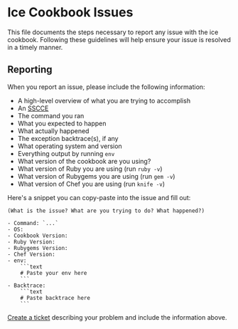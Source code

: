 Ice Cookbook Issues
============================
This file documents the steps necessary to report any issue with the ice
cookbook. Following these guidelines will help ensure your issue is resolved in a
timely manner.

Reporting
---------
When you report an issue, please include the following information:

- A high-level overview of what you are trying to accomplish
- An [SSCCE](http://sscce.org/)
- The command you ran
- What you expected to happen
- What actually happened
- The exception backtrace(s), if any
- What operating system and version
- Everything output by running `env`
- What version of the cookbook are you using?
- What version of Ruby you are using (run `ruby -v`)
- What version of Rubygems you are using (run `gem -v`)
- What version of Chef you are using (run `knife -v`)

Here's a snippet you can copy-paste into the issue and fill out:

```text
(What is the issue? What are you trying to do? What happened?)

- Command: `...`
- OS:
- Cookbook Version:
- Ruby Version:
- Rubygems Version:
- Chef Version:
- env:
    ```text
    # Paste your env here
    ```
- Backtrace:
    ```text
    # Paste backtrace here
    ```
```

[Create a ticket](https://github.com/mdsol/ice_cookbook/issues/new) describing your problem and include the information above.

